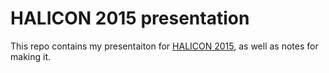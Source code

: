 # HALICON 2015 presentation

This repo contains my presentaiton for [HALICON 2015](http://minneanalytics.org/halicon/), as well as notes for making it.



